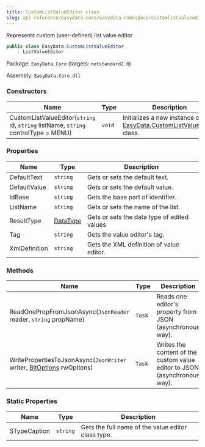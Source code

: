 ```yaml
---
title: CustomListValueEditor class
slug: api-reference/easydata-core/easydata-namespace/customlistvalueeditor-class
---
```

Represents custom (user-defined) list value editor
```csharp
public class EasyData.CustomListValueEditor
    : ListValueEditor

```
Package: `EasyData.Core` (targets: `netstandard2.0`)

Assembly: `EasyData.Core.dll`

### Constructors

| Name | Type | Description | 
| --- | --- | --- | 
| CustomListValueEditor(`string` id, `string` listName, `string` controlType = MENU) | `void` | Initializes a new instance of the [EasyData.CustomListValueEditor](api-reference/easydata-core/easydata-namespace/customlistvalueeditor-class) class. | 


### Properties

| Name | Type | Description | 
| --- | --- | --- | 
| DefaultText | `string` | Gets or sets the default text. | 
| DefaultValue | `string` | Gets or sets the default value. | 
| IdBase | `string` | Gets the base part of identifier. | 
| ListName | `string` | Gets or sets the name of the list. | 
| ResultType | [DataType](api-reference/easydata-core/easydata-namespace/datatype-enum) | Gets or sets the data type of edited values | 
| Tag | `string` | Gets the value editor's tag. | 
| XmlDefinition | `string` | Gets the XML definition of value editor. | 


### Methods

| Name | Type | Description | 
| --- | --- | --- | 
| ReadOnePropFromJsonAsync(`JsonReader` reader, `string` propName) | `Task` | Reads one editor's property from JSON (asynchronous way). | 
| WritePropertiesToJsonAsync(`JsonWriter` writer, [BitOptions](api-reference/easydata-core/easydata-namespace/bitoptions-class) rwOptions) | `Task` | Writes the content of the custom value editor to JSON (asynchronous way). | 


### Static Properties

| Name | Type | Description | 
| --- | --- | --- | 
| STypeCaption | `string` | Gets the full name of the value editor class type. |